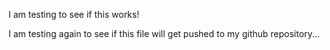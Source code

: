 I am testing to see if this works!

I am testing again to see if this file will get pushed to my github repository...